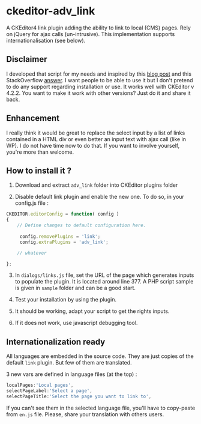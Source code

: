 ckeditor-adv_link
=================

A CKEditor4 link plugin adding the ability to link to local (CMS) pages. Rely on jQuery for ajax calls (un-intrusive).
This implementation supports internationalisation (see below).


Disclaimer
----------

I developed that script for my needs and inspired by this [blog post](http://blog.xoundboy.com/?p=393) and this StackOverflow [answer](http://stackoverflow.com/questions/5293920/ckeditor-dynamic-select-in-a-dialog). I want people to be able to use it but I don't pretend to do any support regarding installation or use. It works well with CKEditor v 4.2.2. You want to make it work with other versions? Just do it and share it back.


Enhancement
-----------

I really think it would be great to replace the select input by a list of links contained in a HTML div or even better an input text with ajax call (like in WP). I do not have time now to do that. If you want to involve yourself, you're more than welcome.


How to install it ?
--------------------

1) Download and extract `adv_link` folder into CKEditor plugins folder

2) Disable default link plugin and enable the new one. To do so, in your config.js file :

```javascript
CKEDITOR.editorConfig = function( config )
{
	// Define changes to default configuration here.
	 
	 config.removePlugins = 'link';
	 config.extraPlugins = 'adv_link';

	// whatever

};
```

3) In `dialogs/links.js` file, set the URL of the page which generates inputs to populate the plugin. It is located around line 377. A PHP script sample is given in `sample` folder and can be a good start.

4) Test your installation by using the plugin.

5) It should be working, adapt your script to get the rights inputs.

6) If it does not work, use javascript debugging tool.


Internationalization ready
--------------------------

All languages are embedded in the source code. They are just copies of the default `link` plugin. But few of them are translated.

3 new vars are defined in language files (at the top) :

```javascript
localPages:'Local pages',
selectPageLabel:'Select a page',
selectPageTitle:'Select the page you want to link to',
```

If you can't see them in the selected language file, you'll have to copy-paste from `en.js` file. Please, share your translation with others users.
